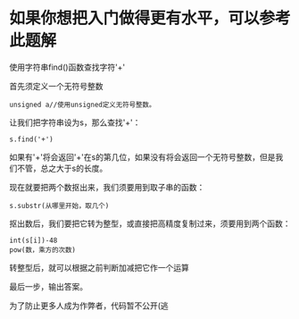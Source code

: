# 如果你想把入门做得更有水平，可以参考此题解

使用字符串find()函数查找字符'+'

首先须定义一个无符号整数

    unsigned a//使用unsigned定义无符号整数。
    
让我们把字符串设为s，那么查找'+'：

    s.find('+')
    
如果有'+'将会返回'+'在s的第几位，如果没有将会返回一个无符号整数，但是我们不管，总之大于s的长度。

现在就要把两个数抠出来，我们须要用到取子串的函数：

    s.substr(从哪里开始，取几个)
    
抠出数后，我们要把它转为整型，或直接把高精度复制过来，须要用到两个函数：

    int(s[i])-48
    pow(数，乘方的次数)
    
转整型后，就可以根据之前判断加减把它作一个运算

最后一步，输出答案。

为了防止更多人成为作弊者，代码暂不公开(逃